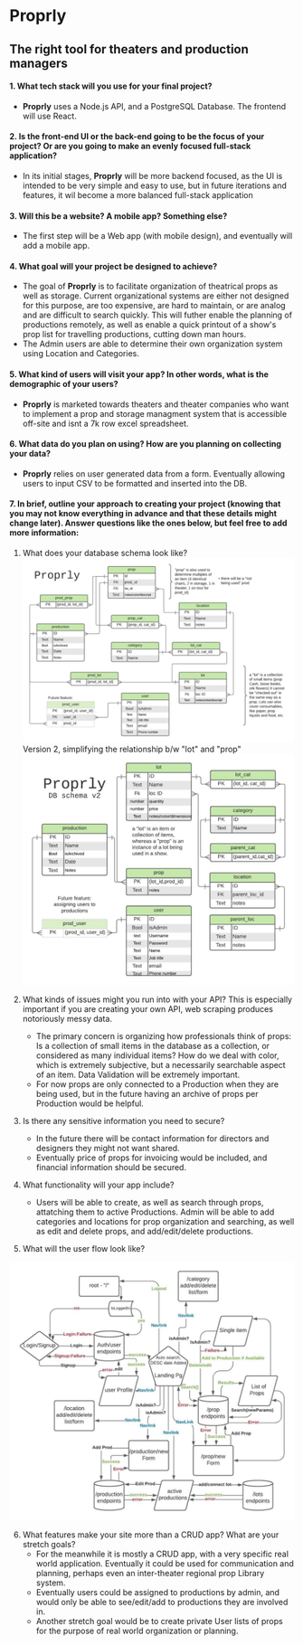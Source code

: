 # Proprly
## The right tool for theaters and production managers
#### 1. What tech stack will you use for your final project? 
- **Proprly** uses a Node.js API, and a PostgreSQL Database. The frontend will use React.  
#### 2. Is the front-end UI or the back-end going to be the focus of your project? Or are you going to make an evenly focused full-stack application?
  - In its initial stages, **Proprly** will be more backend focused, as the UI is intended to be very simple and easy to use, but in future iterations and features, it wil become a more balanced full-stack application
#### 3. Will this be a website? A mobile app? Something else?
 - The first step will be a Web app (with mobile design), and eventually will add a mobile app. 
#### 4. What goal will your project be designed to achieve?
   - The goal of **Proprly** is to facilitate organization of theatrical props as well as storage. Current organizational systems are either not designed for this purpose, are too expensive, are hard to maintain, or are analog and are difficult to search quickly. This will futher enable the planning of productions remotely, as well as enable a quick printout of a show's prop list for travelling productions, cutting down man hours.
   - The Admin users are able to determine their own organization system using Location and Categories.
#### 5. What kind of users will visit your app? In other words, what is the demographic of your users?
   -  **Proprly** is marketed towards theaters and theater companies who want to implement a prop and storage managment system that is accessible off-site and isnt a 7k row excel spreadsheet. 
#### 6. What data do you plan on using? How are you planning on collecting your data?
   - **Proprly** relies on user generated data from a form. Eventually allowing users to input CSV to be formatted and inserted into the DB.
#### 7. In brief, outline your approach to creating your project (knowing that you may not know everything in advance and that these details might change later). Answer questions like the ones below, but feel free to add more information:

   1. What does your database schema look like?
    ![DB diagram](dbSchema.jpeg)
    Version 2, simplifying the relationship b/w "lot" and "prop"
    ![DB diagram v2](dbSchemaV2.jpeg)

   2. What kinds of issues might you run into with your API? This is especially important if you are creating your own API, web scraping produces notoriously messy data.
       - The primary concern is organizing how professionals think of props: Is a collection of small items in the database as a collection, or considered as many individual items? How do we deal with color, which is extremely subjective, but a necessarily searchable aspect of an item. Data Validation will be extremely important.
       - For now props are only connected to a Production when they are being used, but in the future having an archive of props per Production would be helpful.
   3. Is there any sensitive information you need to secure?
      - In the future there will be contact information for directors and designers they might not want shared.
      - Eventually price of props for invoicing would be included, and financial information should be secured.
   4. What functionality will your app include?
      -  Users will be able to create, as well as search through props, attatching them to active Productions. Admin will be able to add categories and locations for prop organization and searching, as well as edit and delete props, and add/edit/delete productions.
   5. What will the user flow look like?
   <!--https://lucid.app/lucidchart/f3e86a66-984e-4bbb-9ebd-3b73f8d68750/edit?beaconFlowId=7D70C9FBCD5CA0C9&page=0_0# -->

  ![UI flow chart](userFlow.jpeg)
  
   6. What features make your site more than a CRUD app? What are your stretch goals?
      - For the meanwhile it is mostly a CRUD app, with a very specific real world application. Eventually it could be used for communication and planning, perhaps even an inter-theater regional prop Library system.
      - Eventually users could be assigned to productions by admin, and would only be able to see/edit/add to productions they are involved in. 
      - Another stretch goal would be to create private User lists of props for the purpose of real world organization or planning.